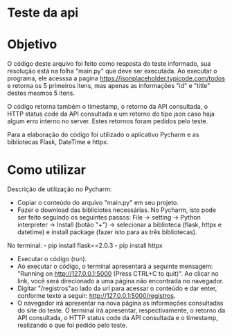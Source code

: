 # Teste da api

# Objetivo
O código deste arquivo foi feito como resposta do teste informado, sua resolução está na folha "main.py" que deve ser executada.
Ao executar o programa, ele acesssa a pagina https://jsonplaceholder.typicode.com/todos e retorna os 5 primeiros itens, mas apenas as informações "id" e "title" destes mesmos 5 itens.

O código retorna também o timestamp, o retorno da API consultada, o HTTP status code da API consultada e um retorno do tipo json caso haja algum erro interno no server.
Estes retornos foram pedidos pelo teste.

Para a elaboração do código foi utilizado o aplicativo Pycharm e as bibliotecas Flask, DateTime e httpx.

# Como utilizar
Descrição de utilização no Pycharm:
- Copiar o conteúdo do arquivo "main.py" em seu projeto.
- Fazer o download das bibliciotes necessárias. No Pycharm, isto pode ser feito seguindo os seguintes passos:
      File -> setting -> Python interpreter -> Install (botão "+") -> selecionar a biblioteca (flask, httpx e datetime) e install package (fazer isto para as três         bibliotecas).
  
 No terminal:
      - pip install flask==2.0.3
      - pip install httpx 
   
- Executar o código (run).
- Ao executar o código, o terminal apresentará a seguinte mensagem: "Running on http://127.0.0.1:5000 (Press CTRL+C to quit)". Ao clicar no link, você será direcionado a uma página não encontrada no navegador.
- Digitar "/registros"ao lado da url para acessar o conteúdo e dar enter, conforme texto a seguir: http://127.0.0.1:5000/registros.
- O navegador irá apresentar na nova página as informações consultadas do site do teste. O terminal irá apresentar, respectivamente, o retorno da API consultada, o HTTP status code da API consultada e o timestamp, realizando o que foi pedido pelo teste.

